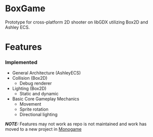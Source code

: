 # BoxGame
Prototype for cross-platform 2D shooter on libGDX utilizing Box2D and Ashley ECS.

# Features
### Implemented
  - General Architecture (AshleyECS)
  - Collision (Box2D)
    - Debug renderer
  - Lighting (Box2D)
    - Static and dynamic
  - Basic Core Gameplay Mechanics
    - Movement
    - Sprite rotation
    - Directional lighting
    
**_NOTE:_** Features may not work as repo is not maintained and work has moved to a new project in [Monogame](https://github.com/JerryJSpringer/GameDevIdiotsProject1)
